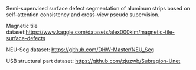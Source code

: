 Semi-supervised surface defect segmentation of aluminum strips based on self-attention consistency and cross-view pseudo supervision.

Magnetic tile dataset:https://www.kaggle.com/datasets/alex000kim/magnetic-tile-surface-defects

NEU-Seg dataset: https://github.com/DHW-Master/NEU_Seg

USB structural part dataset: https://github.com/zjuzwb/Subregion-Unet
